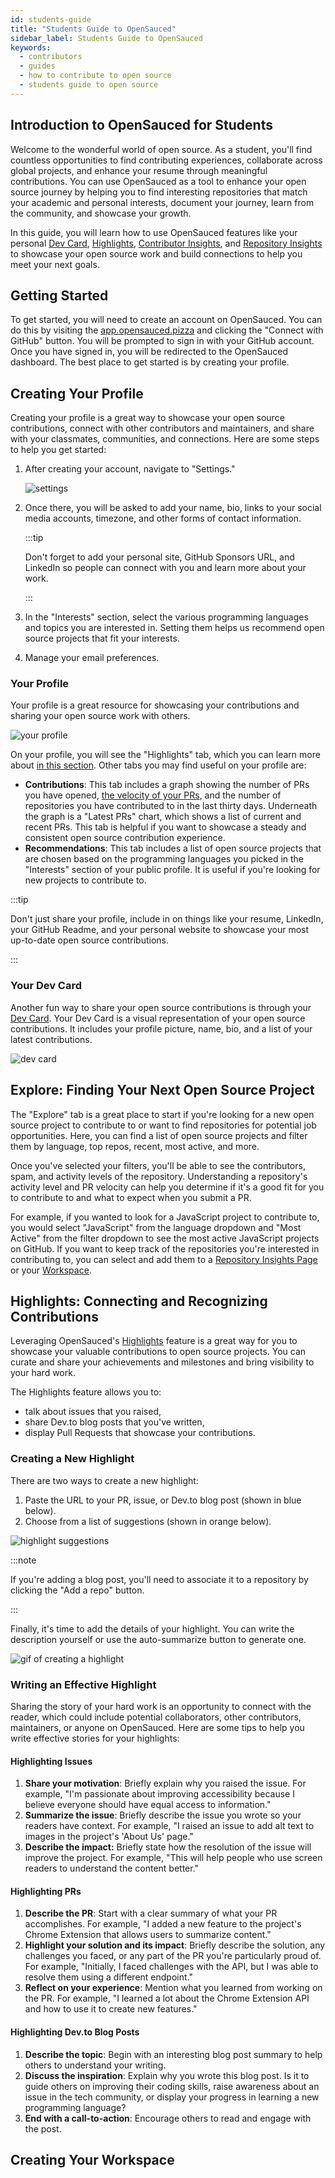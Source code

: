 ```yaml
---
id: students-guide
title: "Students Guide to OpenSauced"
sidebar_label: Students Guide to OpenSauced
keywords:
  - contributors
  - guides
  - how to contribute to open source
  - students guide to open source
---
```


## Introduction to OpenSauced for Students

Welcome to the wonderful world of open source. As a student, you'll find countless opportunities to find contributing experiences, collaborate across global projects, and enhance your resume through meaningful contributions. You can use OpenSauced as a tool to enhance your open source journey by helping you to find interesting repositories that match your academic and personal interests, document your journey, learn from the community, and showcase your growth.

In this guide, you will learn how to use OpenSauced features like your personal [Dev Card](../../features/dev-card.md), [Highlights](../../features/highlights.md), [Contributor Insights](../../features/contributor-insights.md), and [Repository Insights](../../features/repo-insights.md) to showcase your open source work and build connections to help you meet your next goals.

## Getting Started

To get started, you will need to create an account on OpenSauced. You can do this by visiting the [app.opensauced.pizza](https://app.opensauced.pizza) and clicking the "Connect with GitHub" button. You will be prompted to sign in with your GitHub account. Once you have signed in, you will be redirected to the OpenSauced dashboard. The best place to get started is by creating your profile.

## Creating Your Profile

Creating your profile is a great way to showcase your open source contributions, connect with other contributors and maintainers, and share with your classmates, communities, and connections. Here are some steps to help you get started:

1. After creating your account, navigate to "Settings."

   ![settings](../../../static/img/settings.png)

2. Once there, you will be asked to add your name, bio, links to your social media accounts, timezone, and other forms of contact information.

   :::tip

   Don't forget to add your personal site, GitHub Sponsors URL, and LinkedIn so people can connect with you and learn more about your work.

   :::

3. In the "Interests" section, select the various programming languages and topics you are interested in. Setting them helps us recommend open source projects that fit your interests.
4. Manage your email preferences.

### Your Profile

Your profile is a great resource for showcasing your contributions and sharing your open source work with others.

![your profile](../../../static/img/profile.png)

On your profile, you will see the "Highlights" tab, which you can learn more about [in this section](#highlights-connecting-and-recognizing-contributions). Other tabs you may find useful on your profile are: 

- **Contributions**: This tab includes a graph showing the number of PRs you have opened, [the velocity of your PRs](../../welcome/glossary.md#pr-velocity), and the number of repositories you have contributed to in the last thirty days. Underneath the graph is a "Latest PRs" chart, which shows a list of current and recent PRs. This tab is helpful if you want to showcase a steady and consistent open source contribution experience.
- **Recommendations**: This tab includes a list of open source projects that are chosen based on the programming languages you picked in the "Interests" section of your public profile. It is useful if you're looking for new projects to contribute to.

:::tip

Don't just share your profile, include in on things like your resume, LinkedIn, your GitHub Readme, and  your personal website to showcase your most up-to-date open source contributions.

:::

### Your Dev Card

Another fun way to share your open source contributions is through your [Dev Card](../../features/dev-card.md). Your Dev Card is a visual representation of your open source contributions. It includes your profile picture, name, bio, and a list of your latest contributions. 

![dev card](../../../static/img/a-dev-card.png)


## Explore: Finding Your Next Open Source Project

The "Explore" tab is a great place to start if you're looking for a new open source project to contribute to or want to find repositories for potential job opportunities. Here, you can find a list of open source projects and filter them by language, top repos, recent, most active, and more.

Once you've selected your filters, you'll be able to see the contributors, spam, and activity levels of the repository. Understanding a repository's activity level and PR velocity can help you determine if it's a good fit for you to contribute to and what to expect when you submit a PR.

For example, if you wanted to look for a JavaScript project to contribute to, you would select "JavaScript" from the language dropdown and "Most Active" from the filter dropdown to see the most active JavaScript projects on GitHub. If you want to keep track of the repositories you're interested in contributing to, you can select and add them to a [Repository Insights Page](../../features/repo-insights.md) or your [Workspace](../../features/workspaces.md).

## Highlights: Connecting and Recognizing Contributions

Leveraging OpenSauced's [Highlights](../features/highlights.md) feature is a great way for you to showcase your valuable contributions to open source projects. You can curate and share your achievements and milestones and bring visibility to your hard work.

The Highlights feature allows you to:

- talk about issues that you raised,
- share Dev.to blog posts that you've written,
- display Pull Requests that showcase your contributions.

### Creating a New Highlight

There are two ways to create a new highlight:

1. Paste the URL to your PR, issue, or Dev.to blog post (shown in blue below).
2. Choose from a list of suggestions (shown in orange below).

![highlight suggestions](../../static/img/highlights.png)

:::note

If you're adding a blog post, you'll need to associate it to a repository by clicking the "Add a repo" button.

:::

Finally, it's time to add the details of your highlight. You can write the description yourself or use the auto-summarize button to generate one.

![gif of creating a highlight](../../../static/gif/highlight.gif)

### Writing an Effective Highlight

Sharing the story of your hard work is an opportunity to connect with the reader, which could include potential collaborators, other contributors, maintainers, or anyone on OpenSauced. Here are some tips to help you write effective stories for your highlights:

#### Highlighting Issues

1. **Share your motivation**: Briefly explain why you raised the issue. For example, "I'm passionate about improving accessibility because I believe everyone should have equal access to information."
2. **Summarize the issue**: Briefly describe the issue you wrote so your readers have context. For example, "I raised an issue to add alt text to images in the project's 'About Us' page."
3. **Describe the impact:** Briefly state how the resolution of the issue will improve the project. For example, "This will help people who use screen readers to understand the content better."

#### Highlighting PRs

1. **Describe the PR**: Start with a clear summary of what your PR accomplishes. For example, "I added a new feature to the project's Chrome Extension that allows users to summarize content."
2. **Highlight your solution and its impact**: Briefly describe the solution, any challenges you faced, or any part of the PR you're particularly proud of. For example, "Initially, I faced challenges with the API, but I was able to resolve them using a different endpoint."
3. **Reflect on your experience**: Mention what you learned from working on the PR. For example, "I learned a lot about the Chrome Extension API and how to use it to create new features."

#### Highlighting Dev.to Blog Posts

1. **Describe the topic**: Begin with an interesting blog post summary to help others to understand your writing.
2. **Discuss the inspiration**: Explain why you wrote this blog post. Is it to guide others on improving their coding skills, raise awareness about an issue in the tech community, or display your progress in learning a new programming language?
3. **End with a call-to-action**: Encourage others to read and engage with the post.

## Creating Your Workspace

